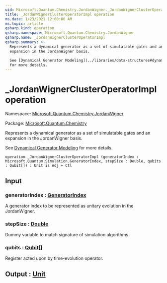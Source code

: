 ```yaml
---
uid: Microsoft.Quantum.Chemistry.JordanWigner._JordanWignerClusterOperatorImpl
title: _JordanWignerClusterOperatorImpl operation
ms.date: 1/23/2021 12:00:00 AM
ms.topic: article
qsharp.kind: operation
qsharp.namespace: Microsoft.Quantum.Chemistry.JordanWigner
qsharp.name: _JordanWignerClusterOperatorImpl
qsharp.summary: >-
  Represents a dynamical generator as a set of simulatable gates and an
  expansion in the JordanWigner basis.

  See [Dynamical Generator Modeling](../libraries/data-structures#dynamical-generator-modeling)
  for more details.
---
```


# _JordanWignerClusterOperatorImpl operation

Namespace: [Microsoft.Quantum.Chemistry.JordanWigner](xref:Microsoft.Quantum.Chemistry.JordanWigner)

Package: [Microsoft.Quantum.Chemistry](https://nuget.org/packages/Microsoft.Quantum.Chemistry)


Represents a dynamical generator as a set of simulatable gates and anexpansion in the JordanWigner basis.See [Dynamical Generator Modeling](../libraries/data-structures#dynamical-generator-modeling)for more details.

```qsharp
operation _JordanWignerClusterOperatorImpl (generatorIndex : Microsoft.Quantum.Simulation.GeneratorIndex, stepSize : Double, qubits : Qubit[]) : Unit is Adj + Ctl
```


## Input

### generatorIndex : [GeneratorIndex](xref:Microsoft.Quantum.Simulation.GeneratorIndex)

A generator index to be represented as unitary evolution in the JordanWigner.


### stepSize : [Double](xref:microsoft.quantum.lang-ref.double)

Dummy variable to match signature of simulation algorithms.


### qubits : [Qubit](xref:microsoft.quantum.lang-ref.qubit)[]

Register acted upon by time-evolution operator.



## Output : [Unit](xref:microsoft.quantum.lang-ref.unit)

